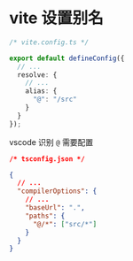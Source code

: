 # vite 设置别名

```ts
/* vite.config.ts */

export default defineConfig({
  // ...
  resolve: {
    // ...
    alias: {
      "@": "/src"
    }
  }
});
```

vscode 识别 `@` 需要配置

```json
/* tsconfig.json */

{
  // ...
  "compilerOptions": {
    // ...
    "baseUrl": ".",
    "paths": {
      "@/*": ["src/*"]
    }
  }
}
```
